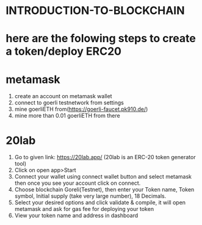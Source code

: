 # INTRODUCTION-TO-BLOCKCHAIN
# here are the folowing steps to create a token/deploy ERC20

# metamask
1. create an account on metamask wallet 
2. connect to goerli testnetwork from settings
3. mine goerliETH from(https://goerli-faucet.pk910.de/)
4. mine more than 0.01 goerliETH from there



# 20lab
1. Go to given link: https://20lab.app/ (20lab is an ERC-20 token generator tool)
2. Click on open app>Start
3. Connect your wallet using connect wallet button and select metamask then once you see your account click on connect.
4. Choose blockchain Goreli(Testnet), then enter your Token name, Token symbol, Initial supply (take very large number), 18 Decimals.
5. Select your desired options and click validate & compile, it will open metamask and ask for gas fee for deploying your token
6. View your token name and address in dashboard
